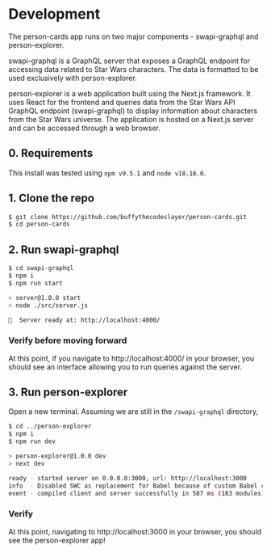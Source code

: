 
# Development

The person-cards app runs on two major components - swapi-graphql and person-explorer.

swapi-graphql is a GraphQL server that exposes a GraphQL endpoint for accessing data
related to Star Wars characters. The data is formatted to be used exclusively with person-explorer.

person-explorer is a web application built using the Next.js framework. It uses React for the frontend and queries data from the Star Wars API GraphQL endpoint (swapi-graphql) to display information about characters from the Star Wars universe. The application is hosted on a Next.js server and can be accessed through a web browser.

## 0. Requirements

This install was tested using `npm v9.5.1` and `node v18.16.0`.

## 1. Clone the repo

```bash
$ git clone https://github.com/buffythecodeslayer/person-cards.git
$ cd person-cards
```

## 2. Run swapi-graphql

```bash
$ cd swapi-graphql
$ npm i
$ npm run start

> server@1.0.0 start
> node ./src/server.js

🚀  Server ready at: http://localhost:4000/
```

### Verify before moving forward

At this point, if you navigate to http://localhost:4000/ in your browser, you should see
an interface allowing you to run queries against the server.

## 3. Run person-explorer

Open a new terminal. Assuming we are still in the `/swapi-graphql` directory,

```bash
$ cd ../person-explorer
$ npm i 
$ npm run dev

> person-explorer@1.0.0 dev
> next dev

ready - started server on 0.0.0.0:3000, url: http://localhost:3000
info  - Disabled SWC as replacement for Babel because of custom Babel configuration ".babelrc" https://nextjs.org/docs/messages/swc-disabled
event - compiled client and server successfully in 587 ms (183 modules)

```

### Verify

At this point, navigating to http://localhost:3000 in your browser, you should see
the person-explorer app!

